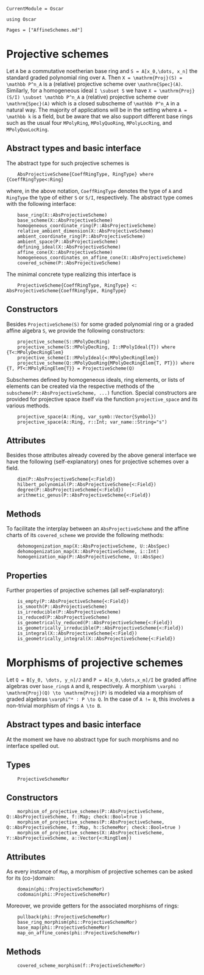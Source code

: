```@meta
CurrentModule = Oscar
```

```@setup oscar
using Oscar
```

```@contents
Pages = ["AffineSchemes.md"]
```


# Projective schemes

Let ``A`` be a commutative noetherian base ring and 
``S = A[x_0,\dots, x_n]`` the standard graded polynomial ring 
over ``A``. Then ``X = \mathrm{Proj}(S) = \mathbb P^n_A`` is a 
(relative) projective scheme over ``\mathrm{Spec}(A)``. 
Similarly, for a homogeneous ideal ``I \subset S`` we have 
``X = \mathrm{Proj}(S/I) \subset \mathbb P^n_A`` a (relative) 
projective scheme over ``\mathrm{Spec}(A)`` which is a closed 
subscheme of ``\mathbb P^n_A`` in a natural way. The majority 
of applications will be in the setting where ``A = \mathbb k`` is a
field, but be aware that we also support different base rings 
such as the usual four `MPolyRing`, `MPolyQuoRing`, `MPolyLocRing`, 
and `MPolyQuoLocRing`.

## Abstract types and basic interface
The abstract type for such projective schemes is 
```
    AbsProjectiveScheme{CoeffRingType, RingType} where {CoeffRingType<:Ring}
```
where, in the above notation, `CoeffRingType` denotes the type of `A` 
and `RingType` the type of either `S` or `S/I`, respectively. 
The abstract type comes with the following interface:
```@docs
    base_ring(X::AbsProjectiveScheme)
    base_scheme(X::AbsProjectiveScheme)
    homogeneous_coordinate_ring(P::AbsProjectiveScheme)
    relative_ambient_dimension(X::AbsProjectiveScheme)
    ambient_coordinate_ring(P::AbsProjectiveScheme)
    ambient_space(P::AbsProjectiveScheme)
    defining_ideal(X::AbsProjectiveScheme)
    affine_cone(X::AbsProjectiveScheme)
    homogeneous_coordinates_on_affine_cone(X::AbsProjectiveScheme)
    covered_scheme(P::AbsProjectiveScheme)
```
The minimal concrete type realizing this interface is 
```
    ProjectiveScheme{CoeffRingType, RingType} <: AbsProjectiveScheme{CoeffRingType, RingType}
```


## Constructors

Besides `ProjectiveScheme(S)` for some graded polynomial ring or a graded affine algebra `S`, we 
provide the following constructors:
```
    projective_scheme(S::MPolyDecRing)
    projective_scheme(S::MPolyDecRing, I::MPolyIdeal{T}) where {T<:MPolyDecRingElem}
    projective_scheme(I::MPolyIdeal{<:MPolyDecRingElem})
    projective_scheme(Q::MPolyQuoRing{MPolyDecRingElem{T, PT}}) where {T, PT<:MPolyRingElem{T}} = ProjectiveScheme(Q)
```
Subschemes defined by homogeneous ideals, ring elements, or lists of elements can be created 
via the respective methods of the `subscheme(P::AbsProjectiveScheme, ...)` function.
Special constructors are provided for projective space itself via the function 
`projective_space` and its various methods.
```@docs
    projective_space(A::Ring, var_symb::Vector{Symbol})
    projective_space(A::Ring, r::Int; var_name::String="s")
```

## Attributes
Besides those attributes already covered by the above general interface we have the following 
(self-explanatory) ones for projective schemes over a field.
```
    dim(P::AbsProjectiveScheme{<:Field})
    hilbert_polynomial(P::AbsProjectiveScheme{<:Field})
    degree(P::AbsProjectiveScheme{<:Field})
    arithmetic_genus(P::AbsProjectiveScheme{<:Field})
```
    

## Methods

To facilitate the interplay between an `AbsProjectiveScheme` and the affine charts of its 
`covered_scheme` we provide the following methods:
```@docs
    dehomogenization_map(X::AbsProjectiveScheme, U::AbsSpec)
    dehomogenization_map(X::AbsProjectiveScheme, i::Int)
    homogenization_map(P::AbsProjectiveScheme, U::AbsSpec)
```

## Properties

Further properties of projective schemes (all self-explanatory):
```
    is_empty(P::AbsProjectiveScheme{<:Field})
    is_smooth(P::AbsProjectiveScheme)
    is_irreducible(P::AbsProjectiveScheme)
    is_reduced(P::AbsProjectiveScheme)
    is_geometrically_reduced(P::AbsProjectiveScheme{<:Field})
    is_geometrically_irreducible(P::AbsProjectiveScheme{<:Field})
    is_integral(X::AbsProjectiveScheme{<:Field})
    is_geometrically_integral(X::AbsProjectiveScheme{<:Field})
```


# Morphisms of projective schemes

Let ``Q = B[y_0, \dots, y_n]/J`` and ``P = A[x_0,\dots,x_m]/I`` be 
graded affine algebras over `base_ring`s `A` and `B`, respectively. 
A morphism ``\varphi : \mathrm{Proj}(Q) \to \mathrm{Proj}(P)`` is modeled 
via a morphism of graded algebras ``\varphi^* : P \to Q``. 
In the case of `A != B`, this involves a non-trivial morphism 
of rings ``A \to B``.

## Abstract types and basic interface 
At the moment we have no abstract type for such morphisms and no interface spelled 
out. 

## Types 
```@docs
    ProjectiveSchemeMor
```

## Constructors
```@docs
    morphism_of_projective_schemes(P::AbsProjectiveScheme, Q::AbsProjectiveScheme, f::Map; check::Bool=true )
    morphism_of_projective_schemes(P::AbsProjectiveScheme, Q::AbsProjectiveScheme, f::Map, h::SchemeMor; check::Bool=true )
    morphism_of_projective_schemes(X::AbsProjectiveScheme, Y::AbsProjectiveScheme, a::Vector{<:RingElem})
```
## Attributes
As every instance of `Map`, a morphism of projective schemes can be asked for its (co-)domain:
```
    domain(phi::ProjectiveSchemeMor) 
    codomain(phi::ProjectiveSchemeMor)
```
Moreover, we provide getters for the associated morphisms of rings:
```@docs
    pullback(phi::ProjectiveSchemeMor)
    base_ring_morphism(phi::ProjectiveSchemeMor) 
    base_map(phi::ProjectiveSchemeMor)
    map_on_affine_cones(phi::ProjectiveSchemeMor)
```
## Methods
```@docs
    covered_scheme_morphism(f::ProjectiveSchemeMor)
```

